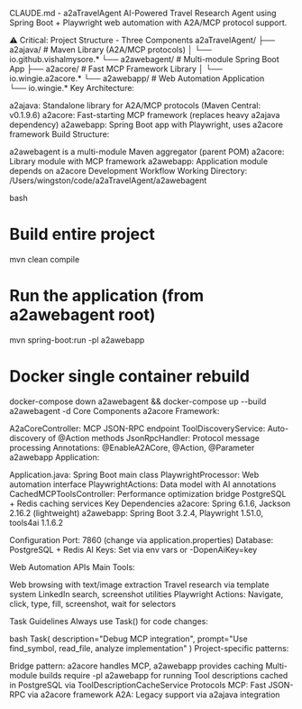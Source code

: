 CLAUDE.md - a2aTravelAgent
AI-Powered Travel Research Agent using Spring Boot + Playwright web automation with A2A/MCP protocol support.

⚠️ Critical: Project Structure - Three Components
a2aTravelAgent/
├── a2ajava/              # Maven Library (A2A/MCP protocols)
│   └── io.github.vishalmysore.*
└── a2awebagent/          # Multi-module Spring Boot App
    ├── a2acore/          # Fast MCP Framework Library
    │   └── io.wingie.a2acore.*
    └── a2awebapp/        # Web Automation Application  
        └── io.wingie.*
Key Architecture:

a2ajava: Standalone library for A2A/MCP protocols (Maven Central: v0.1.9.6)
a2acore: Fast-starting MCP framework (replaces heavy a2ajava dependency)
a2awebapp: Spring Boot app with Playwright, uses a2acore framework
Build Structure:

a2awebagent is a multi-module Maven aggregator (parent POM)
a2acore: Library module with MCP framework
a2awebapp: Application module depends on a2acore
Development Workflow
Working Directory: /Users/wingston/code/a2aTravelAgent/a2awebagent

bash
# Build entire project
mvn clean compile

# Run the application (from a2awebagent root)
mvn spring-boot:run -pl a2awebapp

# Docker single container rebuild
docker-compose down a2awebagent && docker-compose up --build a2awebagent -d
Core Components
a2acore Framework:

A2aCoreController: MCP JSON-RPC endpoint
ToolDiscoveryService: Auto-discovery of @Action methods
JsonRpcHandler: Protocol message processing
Annotations: @EnableA2ACore, @Action, @Parameter
a2awebapp Application:

Application.java: Spring Boot main class
PlaywrightProcessor: Web automation interface
PlaywrightActions: Data model with AI annotations
CachedMCPToolsController: Performance optimization bridge
PostgreSQL + Redis caching services
Key Dependencies
a2acore: Spring 6.1.6, Jackson 2.16.2 (lightweight) a2awebapp: Spring Boot 3.2.4, Playwright 1.51.0, tools4ai 1.1.6.2

Configuration
Port: 7860 (change via application.properties) Database: PostgreSQL + Redis AI Keys: Set via env vars or -DopenAiKey=key

Web Automation APIs
Main Tools:

Web browsing with text/image extraction
Travel research via template system
LinkedIn search, screenshot utilities
Playwright Actions: Navigate, click, type, fill, screenshot, wait for selectors

Task Guidelines
Always use Task() for code changes:

bash
Task(
  description="Debug MCP integration", 
  prompt="Use find_symbol, read_file, analyze implementation"
)
Project-specific patterns:

Bridge pattern: a2acore handles MCP, a2awebapp provides caching
Multi-module builds require -pl a2awebapp for running
Tool descriptions cached in PostgreSQL via ToolDescriptionCacheService
Protocols
MCP: Fast JSON-RPC via a2acore framework A2A: Legacy support via a2ajava integration
